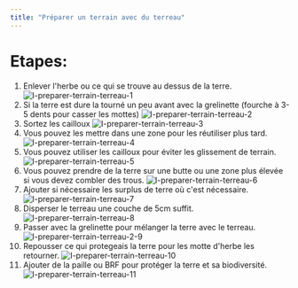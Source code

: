```yaml
---
title: "Préparer un terrain avec du terreau"
---
```


# Etapes:
1. Enlever l'herbe ou ce qui se trouve au dessus de la terre.
![I-preparer-terrain-terreau-1](/notes/images/i_espacesVerts/I_preparer_au_terreau/I-preparer-terrain-terreau-1.jpg)
2. Si la terre est dure la tourné un peu avant avec la grelinette (fourche à 3-5 dents pour casser les mottes)
![I-preparer-terrain-terreau-2](/notes/images/i_espacesVerts/I_preparer_au_terreau/I-preparer-terrain-terreau-2-9.jpg)
3. Sortez les cailloux
![I-preparer-terrain-terreau-3](/notes/images/i_espacesVerts/I_preparer_au_terreau/I-preparer-terrain-terreau-3.jpg)
4. Vous pouvez les mettre dans une zone pour les réutiliser plus tard.
![I-preparer-terrain-terreau-4](/notes/images/i_espacesVerts/I_preparer_au_terreau/I-preparer-terrain-terreau-4.jpg)
5. Vous pouvez utiliser les cailloux pour éviter les glissement de terrain.
![I-preparer-terrain-terreau-5](/notes/images/i_espacesVerts/I_preparer_au_terreau/I-preparer-terrain-terreau-5.jpg)
6. Vous pouvez prendre de la terre sur une butte ou une zone plus élevée si vous devez combler des trous.
![I-preparer-terrain-terreau-6](/notes/images/i_espacesVerts/I_preparer_au_terreau/I-preparer-terrain-terreau-6.jpg)
7. Ajouter si nécessaire les surplus de terre où c'est nécessaire.
![I-preparer-terrain-terreau-7](/notes/images/i_espacesVerts/I_preparer_au_terreau/I-preparer-terrain-terreau-7.jpg)
8. Disperser le terreau une couche de 5cm suffit.
![I-preparer-terrain-terreau-8](/notes/images/i_espacesVerts/I_preparer_au_terreau/I-preparer-terrain-terreau-8.jpg)
9. Passer avec la grelinette pour mélanger la terre avec le terreau.
![I-preparer-terrain-terreau-2-9](/notes/images/i_espacesVerts/I_preparer_au_terreau/I-preparer-terrain-terreau-2-9.jpg)
10. Repousser ce qui protegeais la terre pour les motte d'herbe les retourner.
![I-preparer-terrain-terreau-10](/notes/images/i_espacesVerts/I_preparer_au_terreau/I-preparer-terrain-terreau-10.jpg)
11. Ajouter de la paille ou BRF pour protéger la terre et sa biodiversité.
![I-preparer-terrain-terreau-11](/notes/images/i_espacesVerts/I_preparer_au_terreau/I-preparer-terrain-terreau-11.jpg)